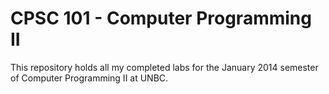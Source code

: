 # CPSC 101 - Computer Programming II

This repository holds all my completed labs for the January 2014 semester of Computer Programming II at UNBC.
